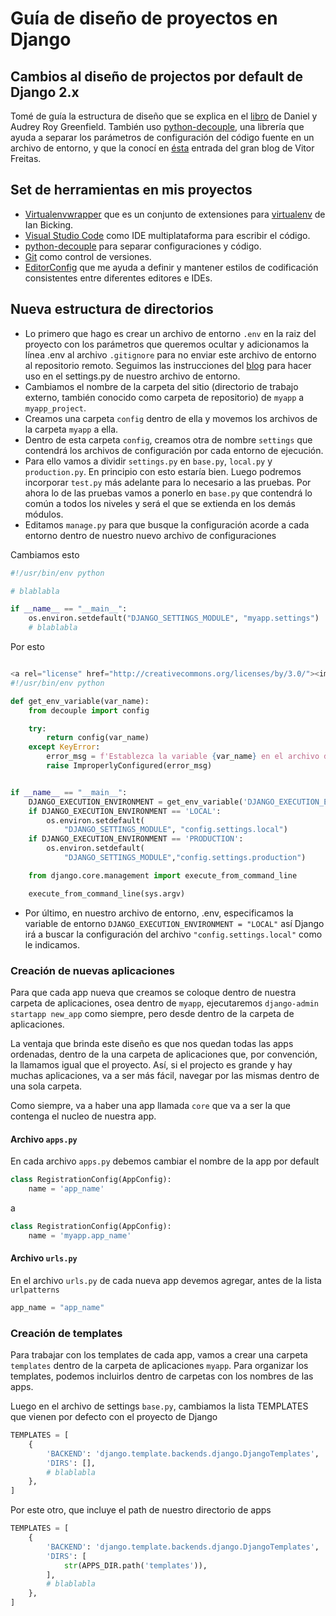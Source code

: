 # Guía de diseño de proyectos en Django

## Cambios al diseño de projectos por default de Django 2.x

Tomé de guía la estructura de diseño que se explica en el [libro](https://www.twoscoopspress.com/products/two-scoops-of-django-1-11) de Daniel y Audrey Roy Greenfield. También uso [python-decouple](https://pypi.org/project/python-decouple/), una librería que ayuda a separar los parámetros de configuración del código fuente en un archivo de entorno, y que la conocí en [ésta](https://simpleisbetterthancomplex.com/2015/11/26/package-of-the-week-python-decouple.html) entrada del gran blog de Vitor Freitas.

## Set de herramientas en mis proyectos

- [Virtualenvwrapper](https://virtualenvwrapper.readthedocs.io/en/latest/index.html) que es un conjunto de extensiones para [virtualenv](https://pypi.org/project/virtualenv/) de Ian Bicking.
- [Visual Studio Code](https://code.visualstudio.com/) como IDE multiplataforma para escribir el código.
- [python-decouple](https://pypi.org/project/python-decouple/) para separar configuraciones y código.
- [Git](https://git-scm.com/) como control de versiones.
- [EditorConfig](https://editorconfig.org/) que me ayuda a definir y mantener estilos de codificación consistentes entre diferentes editores e IDEs.

## Nueva estructura de directorios

- Lo primero que hago es crear un archivo de entorno `.env` en la raiz del proyecto con los parámetros que queremos ocultar y adicionamos la línea .env al archivo `.gitignore` para no enviar este archivo de entorno al repositorio remoto. Seguimos las instrucciones del [blog](https://simpleisbetterthancomplex.com/2015/11/26/package-of-the-week-python-decouple.html) para hacer uso en el settings.py de nuestro archivo de entorno.
- Cambiamos el nombre de la carpeta del sitio (directorio de trabajo externo, también conocido como carpeta de repositorio) de `myapp` a `myapp_project`.
- Creamos una carpeta `config` dentro de ella y movemos los archivos de la carpeta `myapp` a ella.
- Dentro de esta carpeta `config`, creamos otra de nombre `settings` que contendrá los archivos de configuración por cada entorno de ejecución.
- Para ello vamos a dividir `settings.py` en `base.py`, `local.py` y `production.py`. En principio con esto estaría bien. Luego podremos incorporar `test.py` más adelante para lo necesario a las pruebas. Por ahora lo de las pruebas vamos a ponerlo en `base.py` que contendrá lo común a todos los niveles y será el que se extienda en los demás módulos.
- Editamos `manage.py` para que busque la configuración acorde a cada entorno dentro de nuestro nuevo archivo de configuraciones

Cambiamos esto

```py
#!/usr/bin/env python

# blablabla

if __name__ == "__main__":
    os.environ.setdefault("DJANGO_SETTINGS_MODULE", "myapp.settings")
    # blablabla
```

Por esto

```py

<a rel="license" href="http://creativecommons.org/licenses/by/3.0/"><img alt="Licencia Creative Commons" style="border-width:0" src="https://i.creativecommons.org/l/by/3.0/88x31.png" /></a><br />Esta obra está bajo una <a rel="license" href="http://creativecommons.org/licenses/by/3.0/">Licencia Creative Commons Atribución 3.0 No portada</a>.
#!/usr/bin/env python

def get_env_variable(var_name):
    from decouple import config

    try:
        return config(var_name)
    except KeyError:
        error_msg = f'Establezca la variable {var_name} en el archivo de entorno .env'
        raise ImproperlyConfigured(error_msg)


if __name__ == "__main__":
    DJANGO_EXECUTION_ENVIRONMENT = get_env_variable('DJANGO_EXECUTION_ENVIRONMENT')
    if DJANGO_EXECUTION_ENVIRONMENT == 'LOCAL':
        os.environ.setdefault(
            "DJANGO_SETTINGS_MODULE", "config.settings.local")
    if DJANGO_EXECUTION_ENVIRONMENT == 'PRODUCTION':
        os.environ.setdefault(
            "DJANGO_SETTINGS_MODULE","config.settings.production")

    from django.core.management import execute_from_command_line

    execute_from_command_line(sys.argv)
```

- Por último, en nuestro archivo de entorno, .env, especificamos la variable de entorno `DJANGO_EXECUTION_ENVIRONMENT = "LOCAL"` así Django irá a buscar la configuración del archivo `"config.settings.local"` como le indicamos.

### Creación de nuevas aplicaciones

Para que cada app nueva que creamos se coloque dentro de nuestra carpeta de aplicaciones, osea dentro de `myapp`, ejecutaremos `django-admin startapp new_app` como siempre, pero desde dentro de la carpeta de aplicaciones.

La ventaja que brinda este diseño es que nos quedan todas las apps ordenadas, dentro de la una carpeta de aplicaciones que, por convención, la llamamos igual que el proyecto. Así, si el projecto es grande y hay muchas aplicaciones, va a ser más fácil, navegar por las mismas dentro de una sola carpeta.

Como siempre, va a haber una app llamada `core` que va a ser la que contenga el nucleo de nuestra app.

#### Archivo `apps.py`

En cada archivo `apps.py` debemos cambiar el nombre de la app por default

```py
class RegistrationConfig(AppConfig):
    name = 'app_name'
```

a

```py
class RegistrationConfig(AppConfig):
    name = 'myapp.app_name'
```

#### Archivo `urls.py`

En el archivo `urls.py` de cada nueva app devemos agregar, antes de la lista `urlpatterns`

```py
app_name = "app_name"
```

### Creación de templates

Para trabajar con los templates de cada app, vamos a crear una carpeta `templates` dentro de la carpeta de aplicaciones `myapp`. Para organizar los templates, podemos incluirlos dentro de carpetas con los nombres de las apps.

Luego en el archivo de settings `base.py`, cambiamos la lista TEMPLATES que vienen por defecto con el proyecto de Django

```py
TEMPLATES = [
    {
        'BACKEND': 'django.template.backends.django.DjangoTemplates',
        'DIRS': [],
        # blablabla
    },
]

```

Por este otro, que incluye el path de nuestro directorio de apps

```py
TEMPLATES = [
    {
        'BACKEND': 'django.template.backends.django.DjangoTemplates',
        'DIRS': [
            str(APPS_DIR.path('templates')),
        ],
        # blablabla
    },
]
```

